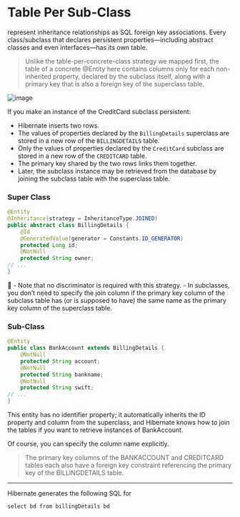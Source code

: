 # Table Per Sub-Class

represent inheritance relationships as SQL foreign key associations. Every class/subclass that declares persistent properties—including abstract classes and even interfaces—has its own table.

> Unlike the table-per-concrete-class strategy we mapped first, the table of a concrete @Entity here contains columns only for each non-inherited property, declared by the subclass itself, along with a primary key that is also a foreign key of the superclass table.
> 

![image](https://user-images.githubusercontent.com/119105101/224630373-8c8de8e7-7a4b-4d33-8873-4e69f896527f.png)

If you make an instance of the CreditCard subclass persistent:

- Hibernate inserts two rows.
- The values of properties declared by the `BillingDetails` superclass are stored in a new row of the `BILLINGDETAILS` table.
- Only the values of properties declared by the `CreditCard` subclass are stored in a new row of the `CREDITCARD` table.
- The primary key shared by the two rows links them together.
- Later, the subclass instance may be retrieved from the database by joining the subclass table with the superclass table.

### Super Class

```java
@Entity
@Inheritance(strategy = InheritanceType.JOINED)
public abstract class BillingDetails {
    @Id
    @GeneratedValue(generator = Constants.ID_GENERATOR)
    protected Long id;
    @NotNull
    protected String owner;
// ...
}
```

<aside>
📌 - Note that no discriminator is required with this strategy.
- In subclasses, you don’t need to specify the join column if the primary key column of the subclass table has (or is supposed to have) the same name as the primary key column of the superclass table.

</aside>

### Sub-Class

```java
@Entity
public class BankAccount extends BillingDetails {
    @NotNull
    protected String account;
    @NotNull
    protected String bankname;
    @NotNull
    protected String swift;
// ...
}

```

This entity has no identifier property; it automatically inherits the ID property and column from the superclass, and Hibernate knows how to join the tables if you want to retrieve instances of BankAccount.

Of course, you can specify the column name explicitly.

> The primary key columns of the BANKACCOUNT and CREDITCARD tables each also have a foreign key constraint referencing the primary key of the BILLINGDETAILS table.
> 

---

Hibernate generates the following SQL for 

`select bd from billingDetails bd`

